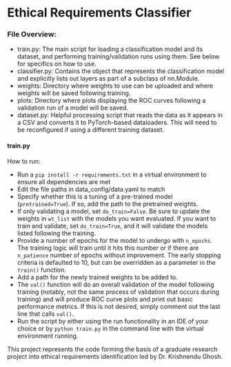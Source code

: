 # Ethical Requirements Classifier


### File Overview:
- train.py: The main script for loading a classification model and its dataset, and performing training/validation runs using them. See below for specifics on how to use.
- classifier.py: Contains the object that represents the classification model and explicitly lists out layers as part of a subclass of nn.Module.
- weights: Directory where weights to use can be uploaded and where weights will be saved following training.
- plots: Directory where plots displaying the ROC curves following a validation run of a model will be saved.
- dataset.py: Helpful processing script that reads the data as it appears in a CSV and converts it to PyTorch-based dataloaders. This will need to be reconfigured if using a different training dataset.


#### train.py

How to run:
- Run a `pip install -r requirements.txt` in a virtual environment to ensure all dependencies are met
- Edit the file paths in data_config/data.yaml to match 
- Specify whether this is a tuning of a pre-trained model (`pretrained=True`). If so, add the path to the pretrained weights.
- If only validating a model, set `do_train=False`. Be sure to update the weights in `wt_list` with the models you want evaluated. If you want to train and validate, set `do_train=True`, and it will validate the models listed following the training. 
- Provide a number of epochs for the model to undergo with `n_epochs`. The training logic will train until it hits this number or if there are `n_patience` number of epochs without improvement. The early stopping criteria is defaulted to 10, but can be overridden as a parameter in the `train()` function.
- Add a path for the newly trained weights to be added to. 
- The `val()` function will do an overall validation of the model following training (notably, not the same process of validation that occurs during training) and will produce ROC curve plots and print out basic performance metrics. If this is not desired, simply comment out the last line that calls `val()`.
- Run the script by either using the run functionality in an IDE of your choice or by `python train.py` in the command line with the virtual environment running.

This project represents the code forming the basis of a graduate research project into ethical requirements identification led by Dr. Krishnendu Ghosh.